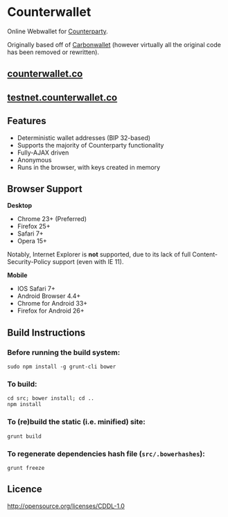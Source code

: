 Counterwallet
================

Online Webwallet for [Counterparty](http://www.counterparty.co).

Originally based off of [Carbonwallet](http://www.carbonwallet.com) (however virtually all the original code has been removed or rewritten).


[counterwallet.co](https://www.counterwallet.co/)
----------------------------------------------------

[testnet.counterwallet.co](https://testnet.counterwallet.co/)
----------------------------------------------------

Features
----------

- Deterministic wallet addresses (BIP 32-based)
- Supports the majority of Counterparty functionality
- Fully-AJAX driven
- Anonymous
- Runs in the browser, with keys created in memory


Browser Support
-------------------

**Desktop**

- Chrome 23+ (Preferred)
- Firefox 25+
- Safari 7+
- Opera 15+

Notably, Internet Explorer is **not** supported, due to its lack of full Content-Security-Policy support (even with IE 11).

**Mobile**

- IOS Safari 7+
- Android Browser 4.4+
- Chrome for Android 33+
- Firefox for Android 26+


Build Instructions
-------------------

### Before running the build system:
```
sudo npm install -g grunt-cli bower
```

### To build:
```
cd src; bower install; cd ..
npm install
```

### To (re)build the static (i.e. minified) site:
```
grunt build
```

### To regenerate dependencies hash file (```src/.bowerhashes```):
```
grunt freeze
```



Licence
-------------------

http://opensource.org/licenses/CDDL-1.0
